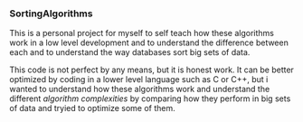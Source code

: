 ### SortingAlgorithms
   
This is a personal project for myself to self teach how these algorithms work in a low level development and to understand the difference between each and to understand the way databases sort big sets of data.   

This code is not perfect by any means, but it is honest work. It can be better optimized by coding in a lower level language such as C or C++, but i wanted to understand how these algorithms work and understand the different *algorithm complexities* by comparing how they perform in big sets of data and tryied to optimize some of them. 
